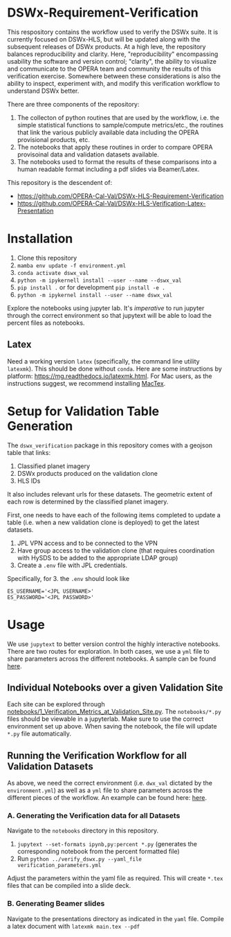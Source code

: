 # DSWx-Requirement-Verification

This respository contains the workflow used to verify the DSWx suite. It is currently focused on DSWx-HLS, but will be updated along with the subsequent releases of DSWx products. At a high leve, the repository balances reproducibility and clarity. Here, "reproducibility" encompassing usability the software and version control; "clarity", the ability to visualize and communicate to the OPERA team and community the results of this verification exercise. Somewhere between these considerations is also the ability to inspect, experiment with, and modify this verification workflow to understand DSWx better.

There are three components of the repository:

1. The collecton of python routines that are used by the workflow, i.e. the simple statistical functions to sample/compute metrics/etc., the routines that link the various publicly available data including the OPERA provisional products, etc.
2. The notebooks that apply these routines in order to compare OPERA provisoinal data and validation datasets available.
3. The notebooks used to format the results of these comparisons into a human readable format including a pdf slides via Beamer/Latex.

This repository is the descendent of:

+ https://github.com/OPERA-Cal-Val/DSWx-HLS-Requirement-Verification
+ https://github.com/OPERA-Cal-Val/DSWx-HLS-Verification-Latex-Presentation


# Installation

1. Clone this repository
2. `mamba env update -f environment.yml`
3. `conda activate dswx_val`
4. `python -m ipykernell install --user --name --dswx_val`
5. `pip install .` or for development `pip install -e .`
6. `python -m ipykernel install --user --name dswx_val`

Explore the notebooks using jupyter lab. It's *imperative* to run jupyter through the correct environment so that jupytext will be able to load the percent files as notebooks.

## Latex

Need a working version `latex` (specifically, the command line utility `latexmk`). This should be done without `conda`. Here are some instructions by platform: https://mg.readthedocs.io/latexmk.html. For Mac users, as the instructions suggest, we recommend installing [MacTex](https://tug.org/mactex/).

# Setup for Validation Table Generation

The `dswx_verification` package in this repository comes with a geojson table that links:

1. Classified planet imagery
2. DSWx products produced on the validation clone
3. HLS IDs

It also includes relevant urls for these datasets. The geometric extent of each row is determined by the classified planet imagery.

First, one needs to have each of the following items completed to update a table (i.e. when a new validation clone is deployed) to get the latest datasets.

1. JPL VPN access and to be connected to the VPN
2. Have group access to the validation clone (that requires coordination with HySDS to be added to the appropriate LDAP group)
3. Create a `.env` file with JPL credentials.

Specifically, for 3. the `.env` should look like

```
ES_USERNAME='<JPL USERNAME>'
ES_PASSWORD='<JPL PASSWORD>'
```

# Usage

We use `jupytext` to better version control the highly interactive notebooks. There are two routes for exploration. In both cases, we use a `yml` file to share parameters across the different notebooks. A sample can be found [here](notebooks/verification_parameters.yml).

## Individual Notebooks over a given Validation Site

Each site can be explored through [notebooks/1_Verification_Metrics_at_Validation_Site.py](notebooks/1_Verification_Metrics_at_Validation_Site.py). The `notebooks/*.py` files should be viewable in a jupyterlab. Make sure to use the correct environment set up above. When saving the notebook, the file will update `*.py` file automatically.

## Running the Verification Workflow for all Validation Datasets

As above, we need the correct environment (i.e. `dwx_val` dictated by the `environment.yml`) as well as a `yml` file to share parameters across the different pieces of the workflow. An example can be found here: [here](notebooks/verification_parameters.yml).

### A. Generating the Verification data for all Datasets

Navigate to the `notebooks` directory in this repository.

1. `jupytext --set-formats ipynb,py:percent *.py` (generates the corresponding notebook from the percent formatted file)
2. Run `python ../verify_dswx.py --yaml_file verification_parameters.yml`

Adjust the parameters within the yaml file as required. This will create `*.tex` files that can be compiled into a slide deck.

### B. Generating Beamer slides

Navigate to the presentations directory as indicated in the `yaml` file.  Compile a latex document with `latexmk main.tex --pdf`
